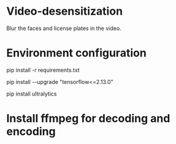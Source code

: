 # Video-desensitization
Blur the faces and license plates in the video.
# Environment configuration
pip install -r requirements.txt

pip install --upgrade "tensorflow<=2.13.0"

pip install ultralytics
# Install ffmpeg for decoding and encoding
